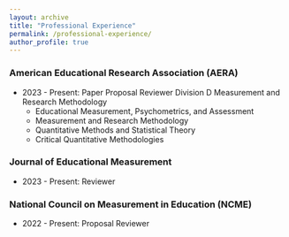 ```yaml
---
layout: archive
title: "Professional Experience"
permalink: /professional-experience/
author_profile: true
---
```


### American Educational Research Association (AERA)
* 2023 - Present: Paper Proposal Reviewer Division D Measurement and Research Methodology
  * Educational Measurement, Psychometrics, and Assessment
  * Measurement and Research Methodology
  * Quantitative Methods and Statistical Theory
  * Critical Quantitative Methodologies

### Journal of Educational Measurement
* 2023 - Present: Reviewer 

### National Council on Measurement in Education (NCME)
* 2022 - Present: Proposal Reviewer

